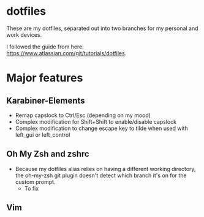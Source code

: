 # dotfiles
These are my dotfiles, separated out into two branches for my personal and work devices.

I followed the guide from here: https://www.atlassian.com/git/tutorials/dotfiles.

# Major features

## Karabiner-Elements
* Remap capslock to Ctrl/Esc (depending on my mood)
* Complex modification for Shift+Shift to enable/disable capslock
* Complex modification to change escape key to tilde when used with left_gui or left_control 

## Oh My Zsh and zshrc
* Because my dotfiles alias relies on having a different working directory, the oh-my-zsh git plugin doesn't detect which branch it's on for the custom prompt.
    * To fix

## Vim
